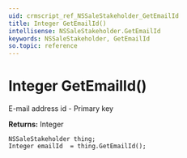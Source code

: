 ```yaml
---
uid: crmscript_ref_NSSaleStakeholder_GetEmailId
title: Integer GetEmailId()
intellisense: NSSaleStakeholder.GetEmailId
keywords: NSSaleStakeholder, GetEmailId
so.topic: reference
---
```


# Integer GetEmailId()

E-mail address id - Primary key

**Returns:** Integer

```crmscript
NSSaleStakeholder thing;
Integer emailId  = thing.GetEmailId();
```

